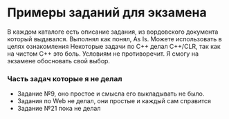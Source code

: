 # Примеры заданий для экзамена
В каждом каталоге есть описание задания, из вордовского документа который выдавался. Выполнял как понял, As Is. Можете использовать в целях ознакомления
Некоторые задачи по C++ делал C++/CLR, так как на чистом C++ это боль. Условиям не противоречит. Я смогу на экзамене обосновать свой выбор.
### Часть задач которые я не делал 
+ Задание №9, оно простое и смысла его выкладывать не было.
+ Задания по Web не делал, они простые и каждый сам справится
+ Задание №21 пока не делал
